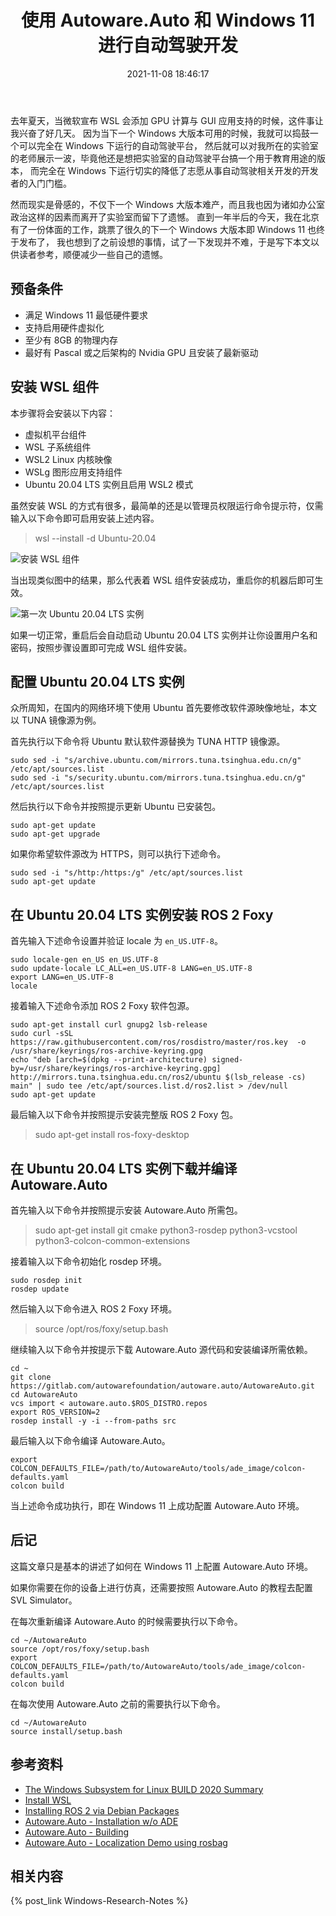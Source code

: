 ﻿---
title: 使用 Autoware.Auto 和 Windows 11 进行自动驾驶开发
date: 2021-11-08 18:46:17
categories:
- [技术, Windows, Windows 研究笔记, 开发环境]
tags:
- 技术
- Windows
- Windows 研究笔记
- 开发环境
---

去年夏天，当微软宣布 WSL 会添加 GPU 计算与 GUI 应用支持的时候，这件事让我兴奋了好几天。
因为当下一个 Windows 大版本可用的时候，我就可以捣鼓一个可以完全在 Windows 下运行的自动驾驶平台，
然后就可以对我所在的实验室的老师展示一波，毕竟他还是想把实验室的自动驾驶平台搞一个用于教育用途的版本，
而完全在 Windows 下运行切实的降低了志愿从事自动驾驶相关开发的开发者的入门门槛。

然而现实是骨感的，不仅下一个 Windows 大版本难产，而且我也因为诸如办公室政治这样的因素而离开了实验室而留下了遗憾。
直到一年半后的今天，我在北京有了一份体面的工作，跳票了很久的下一个 Windows 大版本即 Windows 11 也终于发布了，
我也想到了之前设想的事情，试了一下发现并不难，于是写下本文以供读者参考，顺便减少一些自己的遗憾。

## 预备条件

- 满足 Windows 11 最低硬件要求
- 支持启用硬件虚拟化
- 至少有 8GB 的物理内存
- 最好有 Pascal 或之后架构的 Nvidia GPU 且安装了最新驱动 

## 安装 WSL 组件

本步骤将会安装以下内容：

- 虚拟机平台组件
- WSL 子系统组件
- WSL2 Linux 内核映像
- WSLg 图形应用支持组件
- Ubuntu 20.04 LTS 实例且启用 WSL2 模式

虽然安装 WSL 的方式有很多，最简单的还是以管理员权限运行命令提示符，仅需输入以下命令即可启用安装上述内容。

> wsl --install -d Ubuntu-20.04

![安装 WSL 组件](InstallWSL.png)

当出现类似图中的结果，那么代表着 WSL 组件安装成功，重启你的机器后即可生效。

![第一次 Ubuntu 20.04 LTS 实例](FirstRunWSL.png)

如果一切正常，重启后会自动启动 Ubuntu 20.04 LTS 实例并让你设置用户名和密码，按照步骤设置即可完成 WSL 组件安装。

## 配置 Ubuntu 20.04 LTS 实例

众所周知，在国内的网络环境下使用 Ubuntu 首先要修改软件源映像地址，本文以 TUNA 镜像源为例。

首先执行以下命令将 Ubuntu 默认软件源替换为 TUNA HTTP 镜像源。

```
sudo sed -i "s/archive.ubuntu.com/mirrors.tuna.tsinghua.edu.cn/g" /etc/apt/sources.list
sudo sed -i "s/security.ubuntu.com/mirrors.tuna.tsinghua.edu.cn/g" /etc/apt/sources.list
```

然后执行以下命令并按照提示更新 Ubuntu 已安装包。

```
sudo apt-get update
sudo apt-get upgrade
```

如果你希望软件源改为 HTTPS，则可以执行下述命令。

```
sudo sed -i "s/http:/https:/g" /etc/apt/sources.list
sudo apt-get update
```

## 在 Ubuntu 20.04 LTS 实例安装 ROS 2 Foxy

首先输入下述命令设置并验证 locale 为 `en_US.UTF-8`。

```
sudo locale-gen en_US en_US.UTF-8
sudo update-locale LC_ALL=en_US.UTF-8 LANG=en_US.UTF-8
export LANG=en_US.UTF-8
locale
```

接着输入下述命令添加 ROS 2 Foxy 软件包源。

```
sudo apt-get install curl gnupg2 lsb-release
sudo curl -sSL https://raw.githubusercontent.com/ros/rosdistro/master/ros.key  -o /usr/share/keyrings/ros-archive-keyring.gpg
echo "deb [arch=$(dpkg --print-architecture) signed-by=/usr/share/keyrings/ros-archive-keyring.gpg] http://mirrors.tuna.tsinghua.edu.cn/ros2/ubuntu $(lsb_release -cs) main" | sudo tee /etc/apt/sources.list.d/ros2.list > /dev/null
sudo apt-get update
```

最后输入以下命令并按照提示安装完整版 ROS 2 Foxy 包。

> sudo apt-get install ros-foxy-desktop

## 在 Ubuntu 20.04 LTS 实例下载并编译 Autoware.Auto

首先输入以下命令并按照提示安装 Autoware.Auto 所需包。

> sudo apt-get install git cmake python3-rosdep python3-vcstool python3-colcon-common-extensions 

接着输入以下命令初始化 rosdep 环境。

```
sudo rosdep init
rosdep update
```

然后输入以下命令进入 ROS 2 Foxy 环境。

> source /opt/ros/foxy/setup.bash

继续输入以下命令并按提示下载 Autoware.Auto 源代码和安装编译所需依赖。

```
cd ~
git clone https://gitlab.com/autowarefoundation/autoware.auto/AutowareAuto.git
cd AutowareAuto
vcs import < autoware.auto.$ROS_DISTRO.repos
export ROS_VERSION=2
rosdep install -y -i --from-paths src
```

最后输入以下命令编译 Autoware.Auto。

```
export COLCON_DEFAULTS_FILE=/path/to/AutowareAuto/tools/ade_image/colcon-defaults.yaml
colcon build
```

当上述命令成功执行，即在 Windows 11 上成功配置 Autoware.Auto 环境。

## 后记

这篇文章只是基本的讲述了如何在 Windows 11 上配置 Autoware.Auto 环境。

如果你需要在你的设备上进行仿真，还需要按照 Autoware.Auto 的教程去配置 SVL Simulator。

在每次重新编译 Autoware.Auto 的时候需要执行以下命令。

```
cd ~/AutowareAuto
source /opt/ros/foxy/setup.bash
export COLCON_DEFAULTS_FILE=/path/to/AutowareAuto/tools/ade_image/colcon-defaults.yaml
colcon build
```

在每次使用 Autoware.Auto 之前的需要执行以下命令。

```
cd ~/AutowareAuto
source install/setup.bash
```

## 参考资料

- [The Windows Subsystem for Linux BUILD 2020 Summary](https://devblogs.microsoft.com/commandline/the-windows-subsystem-for-linux-build-2020-summary)
- [Install WSL](https://docs.microsoft.com/en-us/windows/wsl/install)
- [Installing ROS 2 via Debian Packages](https://docs.ros.org/en/foxy/Installation/Ubuntu-Install-Debians.html)
- [Autoware.Auto - Installation w/o ADE](https://autowarefoundation.gitlab.io/autoware.auto/AutowareAuto/installation-no-ade.html)
- [Autoware.Auto - Building](https://autowarefoundation.gitlab.io/autoware.auto/AutowareAuto/building.html)
- [Autoware.Auto - Localization Demo using rosbag](https://autowarefoundation.gitlab.io/autoware.auto/AutowareAuto/rosbag-localization-howto.html)

## 相关内容

{% post_link Windows-Research-Notes %}
